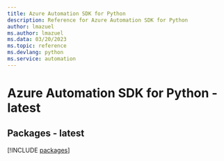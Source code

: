 ```yaml
---
title: Azure Automation SDK for Python
description: Reference for Azure Automation SDK for Python
author: lmazuel
ms.author: lmazuel
ms.data: 03/20/2023
ms.topic: reference
ms.devlang: python
ms.service: automation
---
```

# Azure Automation SDK for Python - latest
## Packages - latest
[!INCLUDE [packages](automation-index.md)]
